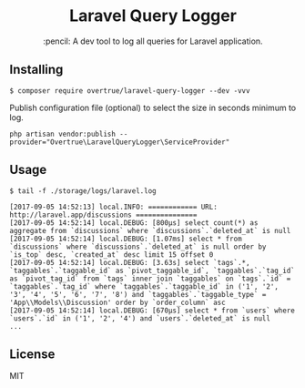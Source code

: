 <h1 align="center"> Laravel Query Logger </h1>

<p align="center"> :pencil: A dev tool to log all queries for Laravel application.</p>

## Installing

```shell
$ composer require overtrue/laravel-query-logger --dev -vvv
```

Publish configuration file (optional) to select the size in seconds minimum to log.

```
php artisan vendor:publish --provider="Overtrue\LaravelQueryLogger\ServiceProvider"
```

## Usage

```shell
$ tail -f ./storage/logs/laravel.log
```

    [2017-09-05 14:52:13] local.INFO: ============ URL: http://laravel.app/discussions ===============
    [2017-09-05 14:52:14] local.DEBUG: [800μs] select count(*) as aggregate from `discussions` where `discussions`.`deleted_at` is null
    [2017-09-05 14:52:14] local.DEBUG: [1.07ms] select * from `discussions` where `discussions`.`deleted_at` is null order by `is_top` desc, `created_at` desc limit 15 offset 0
    [2017-09-05 14:52:14] local.DEBUG: [3.63s] select `tags`.*, `taggables`.`taggable_id` as `pivot_taggable_id`, `taggables`.`tag_id` as `pivot_tag_id` from `tags` inner join `taggables` on `tags`.`id` = `taggables`.`tag_id` where `taggables`.`taggable_id` in ('1', '2', '3', '4', '5', '6', '7', '8') and `taggables`.`taggable_type` = 'App\\Models\\Discussion' order by `order_column` asc
    [2017-09-05 14:52:14] local.DEBUG: [670μs] select * from `users` where `users`.`id` in ('1', '2', '4') and `users`.`deleted_at` is null
    ...
## License

MIT
